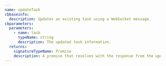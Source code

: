 ```yaml
---
name: updateTask
cbbaseinfo:
  description: Updates an existing task using a WebSocket message.
cbparameters:
  parameters:
    - name: task
      typeName: string
      description: The updated task information.
  returns:
    signatureTypeName: Promise
    description: A promise that resolves with the response from the update task event.
---
```

<CBBaseInfo/> 
 <CBParameters/>
